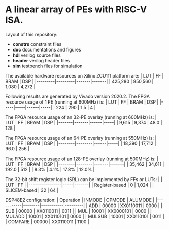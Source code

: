# A linear array of PEs with RISC-V ISA. 
Layout of this repository:
* **constrs** constraint files
* **doc** documentations and figures
* **hdl** verilog source files
* **header** verilog header files
* **sim** testbench files for simulation

The available hardware resources on Xilinx ZCU111 platform are:
|   LUT   |   FF    |  BRAM |  DSP  |
|---------|---------|-------|-------|
| 425,280 | 850,560 | 1,080 | 4,272 |

Following results are generated by Vivado version 2020.2.
The FPGA resource usage of 1 PE (running at 600MHz) is:
| LUT | FF  | BRAM | DSP |
|-----|-----|------|-----|
| 224 | 290 |  1.5 |  4  |

The FPGA resource usage of an 32-PE overlay (running at 600MHz) is:
|  LUT  |  FF   | BRAM | DSP |
|-------|-------|------|-----|
| 9,615 | 9,374 | 48.0 | 128 |

The FPGA resource usage of an 64-PE overlay (running at 550MHz) is:
|  LUT   |   FF   | BRAM | DSP |
|--------|--------|------|-----|
| 18,390 | 17,712 | 96.0 | 256 |

The FPGA resource usage of an 128-PE overlay (running at 500MHz) is:
|  LUT   |   FF   | BRAM  |  DSP  |
|--------|--------|-------|-------|
| 35,462 | 34,611 | 192.0 |  512  |
|  8.3%  |  4.1%  | 17.8% | 12.0% |

The 32-bit shift register logic (SRL) can be implemented by FFs or LUTs: 
|                | LUT |   FF  |
|----------------|-----|-------|
| Register-based |  0  | 1,024 |
|  SLICEM-based  |  32 |   64  |

DSP48E2 configuration:
| Operation | INMODE |   OPMODE  | ALUMODE |
|-----------|--------|-----------|---------|
|    ADD    |  00000 | XX0110011 |   0000  |
|    SUB    |  00000 | XX0110011 |   0011  |
|    MUL    |  10001 | XX0000101 |   0000  |
|  MULADD   |  10001 | XX0110101 |   0000  |
|  MULSUB   |  10001 | XX0110101 |   0011  |
|  COMPARE  |  00000 | XX0110011 |   1100  |

